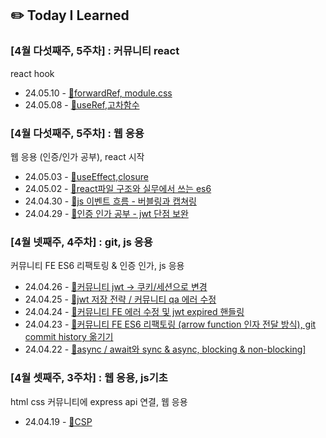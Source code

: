 ## ✏️ Today I Learned

### [4월 다섯째주, 5주차] : 커뮤니티 react

react hook

<ul>
<li>24.05.10 - <a href="https://github.com/100-hours-a-week/jikky-til/blob/main/Apr/2024-05-10.md">🔗forwardRef, module.css</a></li>
<li>24.05.08 - <a href="https://github.com/100-hours-a-week/jikky-til/blob/main/Apr/2024-05-08.md">🔗useRef,고차함수</a></li>
</ul>

### [4월 다섯째주, 5주차] : 웹 응용

웹 응용 (인증/인가 공부), react 시작

<ul>
<li>24.05.03 - <a href="https://github.com/100-hours-a-week/jikky-til/blob/main/Apr/2024-05-03.md">🔗useEffect,closure</a></li>
<li>24.05.02 - <a href="https://github.com/100-hours-a-week/jikky-til/blob/main/Apr/2024-05-02.md">🔗react파일 구조와 실무에서 쓰는 es6</a></li>
<li>24.04.30 - <a href="https://github.com/100-hours-a-week/jikky-til/blob/main/Apr/2024-04-30.md">🔗js 이벤트 흐름 - 버블링과 캡쳐링</a></li>
<li>24.04.29 - <a href="https://github.com/100-hours-a-week/jikky-til/blob/main/Apr/2024-04-29.md">🔗인증 인가 공부 - jwt 단점 보완</a></li>
</ul>

### [4월 넷째주, 4주차] : git, js 응용

커뮤니티 FE ES6 리팩토링 & 인증 인가, js 응용

<ul>
<li>24.04.26 - <a href="https://github.com/jjikky/jikky-til/blob/main/Apr/2024-04-26.md">🔗커뮤니티 jwt → 쿠키/세션으로 변경</a></li>
<li>24.04.25 - <a href="https://github.com/jjikky/jikky-til/blob/main/Apr/2024-04-25.md">🔗jwt 저장 전략 / 커뮤니티 qa 에러 수정</a></li>
<li>24.04.24 - <a href="https://github.com/jjikky/jikky-til/blob/main/Apr/2024-04-24.md">🔗커뮤니티 FE 에러 수정 및 jwt expired 핸들링</a></li>
<li>24.04.23 - <a href= "https://github.com/100-hours-a-week/jikky-til/blob/main/Apr/2024-04-23.md">🔗커뮤니티 FE ES6 리팩토링 (arrow function 인자 전달 방식), git commit history 옮기기</a></li>
<li>24.04.22 - <a href= "https://github.com/100-hours-a-week/jikky-til/blob/main/Apr/2024-04-22.md">🔗async / await와 sync & async, blocking & non-blocking]</a></li>
</ul>

### [4월 셋째주, 3주차] : 웹 응용, js기초

html css 커뮤니티에 express api 연결, 웹 응용

<ul>
<li>24.04.19 - <a href="https://github.com/100-hours-a-week/jikky-til/blob/main/Apr/2024-04-19.md">🔗CSP</a></li>
</ul>
